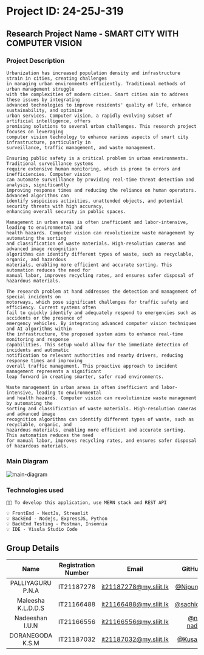 # Project ID: 24-25J-319

## Research Project Name - SMART CITY WITH COMPUTER VISION

### Project Description

```
Urbanization has increased population density and infrastructure strain in cities, creating challenges
in managing urban environments efficiently. Traditional methods of urban management struggle
with the complexities of modern cities. Smart cities aim to address these issues by integrating
advanced technologies to improve residents' quality of life, enhance sustainability, and optimize
urban services. Computer vision, a rapidly evolving subset of artificial intelligence, offers
promising solutions to several urban challenges. This research project focuses on leveraging
computer vision technology to enhance various aspects of smart city infrastructure, particularly in
surveillance, traffic management, and waste management.

Ensuring public safety is a critical problem in urban environments. Traditional surveillance systems
require extensive human monitoring, which is prone to errors and inefficiencies. Computer vision
can automate surveillance by providing real-time threat detection and analysis, significantly
improving response times and reducing the reliance on human operators. Advanced algorithms can
identify suspicious activities, unattended objects, and potential security threats with high accuracy,
enhancing overall security in public spaces.

Management in urban areas is often inefficient and labor-intensive, leading to environmental and
health hazards. Computer vision can revolutionize waste management by automating the sorting
and classification of waste materials. High-resolution cameras and advanced image recognition
algorithms can identify different types of waste, such as recyclable, organic, and hazardous
materials, enabling more efficient and accurate sorting. This automation reduces the need for
manual labor, improves recycling rates, and ensures safer disposal of hazardous materials.

The research problem at hand addresses the detection and management of special incidents on
motorways, which pose significant challenges for traffic safety and efficiency. Current systems often
fail to quickly identify and adequately respond to emergencies such as accidents or the presence of
emergency vehicles. By integrating advanced computer vision techniques and AI algorithms within
the infrastructure, the proposed system aims to enhance real-time monitoring and response
capabilities. This setup would allow for the immediate detection of incidents and automatic
notification to relevant authorities and nearby drivers, reducing response times and improving
overall traffic management. This proactive approach to incident management represents a significant
leap forward in creating smarter, safer road environments.

Waste management in urban areas is often inefficient and labor-intensive, leading to environmental
and health hazards. Computer vision can revolutionize waste management by automating the
sorting and classification of waste materials. High-resolution cameras and advanced image
recognition algorithms can identify different types of waste, such as recyclable, organic, and
hazardous materials, enabling more efficient and accurate sorting. This automation reduces the need
for manual labor, improves recycling rates, and ensures safer disposal of hazardous materials.

```
### Main Diagram


![main-diagram](https://github.com/user-attachments/assets/696b1156-3d26-429b-813f-79b5d7dba38e)


### Technologies used


```
🧑‍💻 To develop this application, use MERN stack and REST API

💡 FrontEnd - NextJs, Streamlit
💡 BackEnd - Nodejs, ExpressJS, Python
💡 BackEnd Testing - Postman, Insomnia
💡 IDE - Visula Studio Code
```

## Group Details

|        Name        | Registration Number |         Email          |                      GitHub Profile                      |  Status  |
| :----------------: | :-----------------: | :--------------------: | :------------------------------------------------------: | :------: |
| PALLIYAGURU P.N.A  |     IT21187278      | it21187278@my.sliit.lk | [@NipunPalliyaguru](https://github.com/NipunPalliyaguru) | ⭐Leader |
| Maleesha K.L.D.D.S |     IT21166488      | it21166488@my.sliit.lk |  [@sachidumaleesha](https://github.com/sachidumaleesha)  | 👨‍💻Member |
|  Nadeeshan I.U.N   |     IT21166556      | it21166556@my.sliit.lk | [@nipuna-nadeeshan](https://github.com/nipuna-nadeeshan) | 👨‍💻Member |
|  DORANEGODA K.S.M  |     IT21187032      | it21187032@my.sliit.lk |     [@Kusal Sudheera](https://github.com/it21187032)     | 👨‍💻Member |

